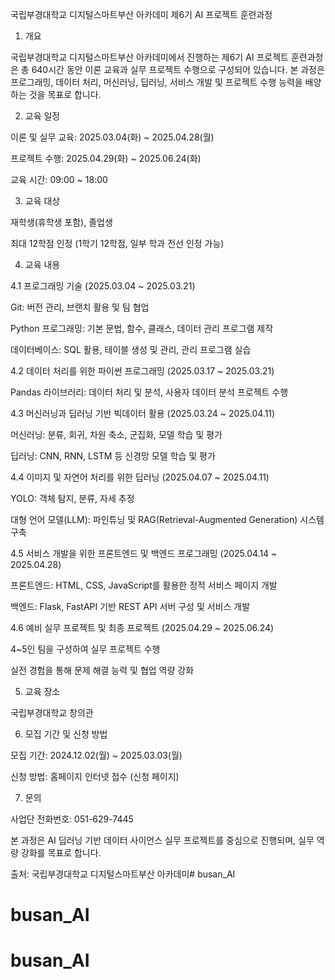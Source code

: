 국립부경대학교 디지털스마트부산 아카데미 제6기 AI 프로젝트 훈련과정

1. 개요

국립부경대학교 디지털스마트부산 아카데미에서 진행하는 제6기 AI 프로젝트 훈련과정은 총 640시간 동안 이론 교육과 실무 프로젝트 수행으로 구성되어 있습니다. 본 과정은 프로그래밍, 데이터 처리, 머신러닝, 딥러닝, 서비스 개발 및 프로젝트 수행 능력을 배양하는 것을 목표로 합니다.

2. 교육 일정

이론 및 실무 교육: 2025.03.04(화) ~ 2025.04.28(월)

프로젝트 수행: 2025.04.29(화) ~ 2025.06.24(화)

교육 시간: 09:00 ~ 18:00

3. 교육 대상

재학생(휴학생 포함), 졸업생

최대 12학점 인정 (1학기 12학점, 일부 학과 전선 인정 가능)

4. 교육 내용

4.1 프로그래밍 기술 (2025.03.04 ~ 2025.03.21)

Git: 버전 관리, 브랜치 활용 및 팀 협업

Python 프로그래밍: 기본 문법, 함수, 클래스, 데이터 관리 프로그램 제작

데이터베이스: SQL 활용, 테이블 생성 및 관리, 관리 프로그램 실습

4.2 데이터 처리를 위한 파이썬 프로그래밍 (2025.03.17 ~ 2025.03.21)

Pandas 라이브러리: 데이터 처리 및 분석, 사용자 데이터 분석 프로젝트 수행

4.3 머신러닝과 딥러닝 기반 빅데이터 활용 (2025.03.24 ~ 2025.04.11)

머신러닝: 분류, 회귀, 차원 축소, 군집화, 모델 학습 및 평가

딥러닝: CNN, RNN, LSTM 등 신경망 모델 학습 및 평가

4.4 이미지 및 자연어 처리를 위한 딥러닝 (2025.04.07 ~ 2025.04.11)

YOLO: 객체 탐지, 분류, 자세 추정

대형 언어 모델(LLM): 파인튜닝 및 RAG(Retrieval-Augmented Generation) 시스템 구축

4.5 서비스 개발을 위한 프론트엔드 및 백엔드 프로그래밍 (2025.04.14 ~ 2025.04.28)

프론트엔드: HTML, CSS, JavaScript를 활용한 정적 서비스 페이지 개발

백엔드: Flask, FastAPI 기반 REST API 서버 구성 및 서비스 개발

4.6 예비 실무 프로젝트 및 최종 프로젝트 (2025.04.29 ~ 2025.06.24)

4~5인 팀을 구성하여 실무 프로젝트 수행

실전 경험을 통해 문제 해결 능력 및 협업 역량 강화

5. 교육 장소

국립부경대학교 창의관

6. 모집 기간 및 신청 방법

모집 기간: 2024.12.02(월) ~ 2025.03.03(월)

신청 방법: 홈페이지 인터넷 접수 (신청 페이지)

7. 문의

사업단 전화번호: 051-629-7445

본 과정은 AI 딥러닝 기반 데이터 사이언스 실무 프로젝트를 중심으로 진행되며, 실무 역량 강화를 목표로 합니다.

출처: 국립부경대학교 디지털스마트부산 아카데미# busan_AI
# busan_AI
# busan_AI
